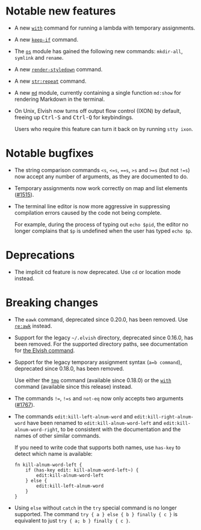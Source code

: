# Notable new features

-   A new [`with`](../ref/language.html#with) command for running a lambda with
    temporary assignments.

-   A new [`keep-if`](../ref/builtin.html#keep-if) command.

-   The [`os`](../ref/os.html) module has gained the following new commands:
    `mkdir-all`, `symlink` and `rename`.

-   A new [`render-styledown`](../ref/builtin.html#render-styledown) command.

-   A new [`str:repeat`](../ref/str.html#str:repeat) command.

-   A new [`md`](../ref/md.html) module, currently containing a single function
    `md:show` for rendering Markdown in the terminal.

-   On Unix, Elvish now turns off output flow control (IXON) by default, freeing
    up <kbd>Ctrl-S</kbd> and <kbd>Ctrl-Q</kbd> for keybindings.

    Users who require this feature can turn it back on by running `stty ixon`.

# Notable bugfixes

-   The string comparison commands `<s`, `<=s`, `==s`, `>s` and `>=s` (but not
    `!=s`) now accept any number of arguments, as they are documented to do.

-   Temporary assignments now work correctly on map and list elements
    ([#1515](https://b.elv.sh/1515)).

-   The terminal line editor is now more aggressive in suppressing compilation
    errors caused by the code not being complete.

    For example, during the process of typing out `echo $pid`, the editor no
    longer complains that `$p` is undefined when the user has typed `echo $p`.

# Deprecations

-   The implicit cd feature is now deprecated. Use `cd` or location mode
    instead.

# Breaking changes

-   The `eawk` command, deprecated since 0.20.0, has been removed. Use
    [`re:awk`](../ref/re.html#re:awk) instead.

-   Support for the legacy `~/.elvish` directory, deprecated since 0.16.0, has
    been removed. For the supported directory paths, see documentation for
    [the Elvish command](../ref/command.html).

-   Support for the legacy temporary assignment syntax (`a=b command`),
    deprecated since 0.18.0, has been removed.

    Use either the [`tmp`](../ref/language.html#tmp) command (available since
    0.18.0) or the [`with`](../ref/language.html#with) command (available since
    this release) instead.

-   The commands `!=`, `!=s` and `not-eq` now only accepts two arguments
    ([#1767](https://b.elv.sh/1767)).

-   The commands `edit:kill-left-alnum-word` and `edit:kill-right-alnum-word`
    have been renamed to `edit:kill-alnum-word-left` and
    `edit:kill-alnum-word-right`, to be consistent with the documentation and
    the names of other similar commands.

    If you need to write code that supports both names, use `has-key` to detect
    which name is available:

    ```elvish
    fn kill-alnum-word-left {
        if (has-key edit: kill-alnum-word-left~) {
            edit:kill-alnum-word-left
        } else {
            edit:kill-left-alnum-word
        }
    }
    ```

-   Using `else` without `catch` in the `try` special command is no longer
    supported. The command `try { a } else { b } finally { c }` is equivalent to
    just `try { a; b } finally { c }`.
